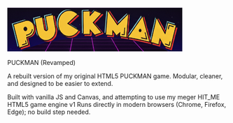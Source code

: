 ![](PUCKMAN_REVAMP/assets/sprites/billBoards/gameSplash.png)

PUCKMAN (Revamped)

A rebuilt version of my original HTML5 PUCKMAN game.
Modular, cleaner, and designed to be easier to extend.

Built with vanilla JS and Canvas, and attempting to use my meger HIT_ME HTML5 game engine v1
Runs directly in modern browsers (Chrome, Firefox, Edge); no build step needed.
